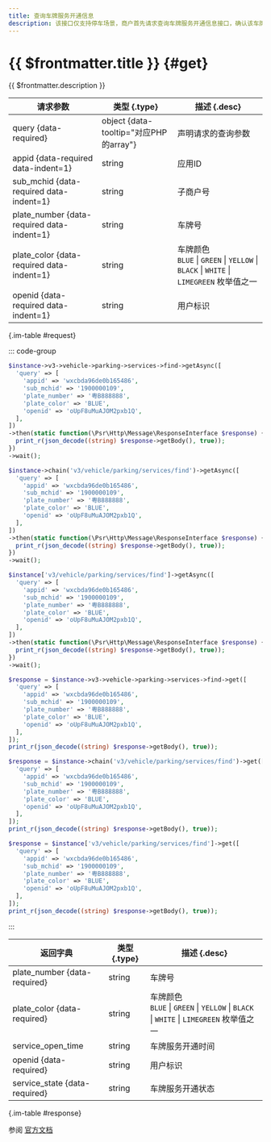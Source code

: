 ```yaml
---
title: 查询车牌服务开通信息
description: 该接口仅支持停车场景，商户首先请求查询车牌服务开通信息接口，确认该车牌，是否被该用户开通车主服务。
---
```


# {{ $frontmatter.title }} {#get}

{{ $frontmatter.description }}

| 请求参数 | 类型 {.type} | 描述 {.desc}
| --- | --- | ---
| query {data-required} | object {data-tooltip="对应PHP的array"} | 声明请求的查询参数
| appid {data-required data-indent=1} | string | 应用ID
| sub_mchid {data-required data-indent=1} | string | 子商户号
| plate_number {data-required data-indent=1} | string | 车牌号
| plate_color {data-required data-indent=1} | string | 车牌颜色<br/>`BLUE` \| `GREEN` \| `YELLOW` \| `BLACK` \| `WHITE` \| `LIMEGREEN` 枚举值之一
| openid {data-required data-indent=1} | string | 用户标识

{.im-table #request}

::: code-group

```php [异步纯链式]
$instance->v3->vehicle->parking->services->find->getAsync([
  'query' => [
    'appid' => 'wxcbda96de0b165486',
    'sub_mchid' => '1900000109',
    'plate_number' => '粤B888888',
    'plate_color' => 'BLUE',
    'openid' => 'oUpF8uMuAJOM2pxb1Q',
  ],
])
->then(static function(\Psr\Http\Message\ResponseInterface $response) {
  print_r(json_decode((string) $response->getBody(), true));
})
->wait();
```

```php [异步声明式]
$instance->chain('v3/vehicle/parking/services/find')->getAsync([
  'query' => [
    'appid' => 'wxcbda96de0b165486',
    'sub_mchid' => '1900000109',
    'plate_number' => '粤B888888',
    'plate_color' => 'BLUE',
    'openid' => 'oUpF8uMuAJOM2pxb1Q',
  ],
])
->then(static function(\Psr\Http\Message\ResponseInterface $response) {
  print_r(json_decode((string) $response->getBody(), true));
})
->wait();
```

```php [异步属性式]
$instance['v3/vehicle/parking/services/find']->getAsync([
  'query' => [
    'appid' => 'wxcbda96de0b165486',
    'sub_mchid' => '1900000109',
    'plate_number' => '粤B888888',
    'plate_color' => 'BLUE',
    'openid' => 'oUpF8uMuAJOM2pxb1Q',
  ],
])
->then(static function(\Psr\Http\Message\ResponseInterface $response) {
  print_r(json_decode((string) $response->getBody(), true));
})
->wait();
```

```php [同步纯链式]
$response = $instance->v3->vehicle->parking->services->find->get([
  'query' => [
    'appid' => 'wxcbda96de0b165486',
    'sub_mchid' => '1900000109',
    'plate_number' => '粤B888888',
    'plate_color' => 'BLUE',
    'openid' => 'oUpF8uMuAJOM2pxb1Q',
  ],
]);
print_r(json_decode((string) $response->getBody(), true));
```

```php [同步声明式]
$response = $instance->chain('v3/vehicle/parking/services/find')->get([
  'query' => [
    'appid' => 'wxcbda96de0b165486',
    'sub_mchid' => '1900000109',
    'plate_number' => '粤B888888',
    'plate_color' => 'BLUE',
    'openid' => 'oUpF8uMuAJOM2pxb1Q',
  ],
]);
print_r(json_decode((string) $response->getBody(), true));
```

```php [同步属性式]
$response = $instance['v3/vehicle/parking/services/find']->get([
  'query' => [
    'appid' => 'wxcbda96de0b165486',
    'sub_mchid' => '1900000109',
    'plate_number' => '粤B888888',
    'plate_color' => 'BLUE',
    'openid' => 'oUpF8uMuAJOM2pxb1Q',
  ],
]);
print_r(json_decode((string) $response->getBody(), true));
```

:::

| 返回字典 | 类型 {.type} | 描述 {.desc}
| --- | --- | ---
| plate_number {data-required} | string | 车牌号
| plate_color {data-required} | string | 车牌颜色<br/>`BLUE` \| `GREEN` \| `YELLOW` \| `BLACK` \| `WHITE` \| `LIMEGREEN` 枚举值之一
| service_open_time | string | 车牌服务开通时间
| openid {data-required} | string | 用户标识
| service_state {data-required} | string | 车牌服务开通状态

{.im-table #response}

参阅 [官方文档](https://pay.weixin.qq.com/wiki/doc/apiv3_partner/apis/chapter8_8_1.shtml)
